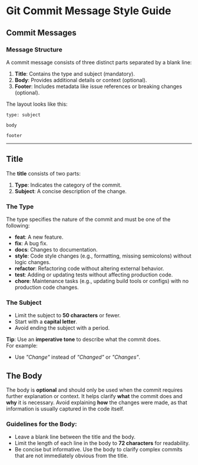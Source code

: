 # **Git Commit Message Style Guide**

## **Commit Messages**

### **Message Structure**

A commit message consists of three distinct parts separated by a blank line:  

1. **Title**: Contains the type and subject (mandatory).  
2. **Body**: Provides additional details or context (optional).  
3. **Footer**: Includes metadata like issue references or breaking changes (optional).  

The layout looks like this:  

```plaintext
type: subject

body

footer
```

---
## **Title**

The **title** consists of two parts:  
1. **Type**: Indicates the category of the commit.  
2. **Subject**: A concise description of the change.


### **The Type**

The type specifies the nature of the commit and must be one of the following:  

- **feat**: A new feature.  
- **fix**: A bug fix.  
- **docs**: Changes to documentation.  
- **style**: Code style changes (e.g., formatting, missing semicolons) without logic changes.  
- **refactor**: Refactoring code without altering external behavior.  
- **test**: Adding or updating tests without affecting production code.  
- **chore**: Maintenance tasks (e.g., updating build tools or configs) with no production code changes.  


### **The Subject**

- Limit the subject to **50 characters** or fewer.  
- Start with a **capital letter**.  
- Avoid ending the subject with a period.  

**Tip**: Use an **imperative tone** to describe what the commit does.  
For example:  
- Use *"Change"* instead of *"Changed"* or *"Changes"*.
## **The Body**

The body is **optional** and should only be used when the commit requires further explanation or context. It helps clarify **what** the commit does and **why** it is necessary. Avoid explaining **how** the changes were made, as that information is usually captured in the code itself.

### **Guidelines for the Body:**

- Leave a blank line between the title and the body.  
- Limit the length of each line in the body to **72 characters** for readability.  
- Be concise but informative. Use the body to clarify complex commits that are not immediately obvious from the title.  
